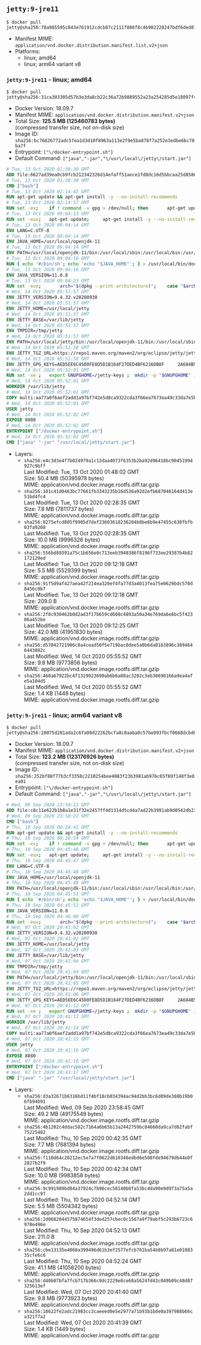 ## `jetty:9-jre11`

```console
$ docker pull jetty@sha256:78a985595c843e761912cdcb87c2111f886f8c4b902220247bdf6ded879e6072
```

-	Manifest MIME: `application/vnd.docker.distribution.manifest.list.v2+json`
-	Platforms:
	-	linux; amd64
	-	linux; arm64 variant v8

### `jetty:9-jre11` - linux; amd64

```console
$ docker pull jetty@sha256:31ca303305d57b3e3da8cb22c36a72b9889552a23a254285d5e18097f4fbd521
```

-	Docker Version: 18.09.7
-	Manifest MIME: `application/vnd.docker.distribution.manifest.v2+json`
-	Total Size: **125.5 MB (125460783 bytes)**  
	(compressed transfer size, not on-disk size)
-	Image ID: `sha256:bc76826772adc5fea1d3d10f8963a113e2f9e5ba878f7a252e3edbe6bc78ba7f`
-	Entrypoint: `["\/docker-entrypoint.sh"]`
-	Default Command: `["java","-jar","\/usr\/local\/jetty\/start.jar"]`

```dockerfile
# Tue, 13 Oct 2020 01:38:30 GMT
ADD file:6627ad39ea0cb9fcb212342326d14efaff51aece1fd0dc16d5bbcaa25d858622 in / 
# Tue, 13 Oct 2020 01:38:30 GMT
CMD ["bash"]
# Tue, 13 Oct 2020 02:14:45 GMT
RUN apt-get update && apt-get install -y --no-install-recommends 		ca-certificates 		curl 		netbase 		wget 	&& rm -rf /var/lib/apt/lists/*
# Tue, 13 Oct 2020 02:14:57 GMT
RUN set -ex; 	if ! command -v gpg > /dev/null; then 		apt-get update; 		apt-get install -y --no-install-recommends 			gnupg 			dirmngr 		; 		rm -rf /var/lib/apt/lists/*; 	fi
# Tue, 13 Oct 2020 09:04:13 GMT
RUN set -eux; 	apt-get update; 	apt-get install -y --no-install-recommends 		bzip2 		unzip 		xz-utils 				ca-certificates p11-kit 				fontconfig libfreetype6 	; 	rm -rf /var/lib/apt/lists/*
# Tue, 13 Oct 2020 09:04:14 GMT
ENV LANG=C.UTF-8
# Tue, 13 Oct 2020 09:04:14 GMT
ENV JAVA_HOME=/usr/local/openjdk-11
# Tue, 13 Oct 2020 09:04:14 GMT
ENV PATH=/usr/local/openjdk-11/bin:/usr/local/sbin:/usr/local/bin:/usr/sbin:/usr/bin:/sbin:/bin
# Tue, 13 Oct 2020 09:04:16 GMT
RUN { echo '#/bin/sh'; echo 'echo "$JAVA_HOME"'; } > /usr/local/bin/docker-java-home && chmod +x /usr/local/bin/docker-java-home && [ "$JAVA_HOME" = "$(docker-java-home)" ]
# Tue, 13 Oct 2020 09:04:16 GMT
ENV JAVA_VERSION=11.0.8
# Tue, 13 Oct 2020 09:04:23 GMT
RUN set -eux; 		arch="$(dpkg --print-architecture)"; 	case "$arch" in 		arm64 | aarch64) downloadUrl=https://github.com/AdoptOpenJDK/openjdk11-upstream-binaries/releases/download/jdk-11.0.8%2B10/OpenJDK11U-jre_aarch64_linux_11.0.8_10.tar.gz ;; 		amd64 | i386:x86-64) downloadUrl=https://github.com/AdoptOpenJDK/openjdk11-upstream-binaries/releases/download/jdk-11.0.8%2B10/OpenJDK11U-jre_x64_linux_11.0.8_10.tar.gz ;; 		*) echo >&2 "error: unsupported architecture: '$arch'"; exit 1 ;; 	esac; 		wget -O openjdk.tgz.asc "$downloadUrl.sign"; 	wget -O openjdk.tgz "$downloadUrl" --progress=dot:giga; 		export GNUPGHOME="$(mktemp -d)"; 	gpg --batch --keyserver ha.pool.sks-keyservers.net --keyserver-options no-self-sigs-only --recv-keys CA5F11C6CE22644D42C6AC4492EF8D39DC13168F; 	gpg --batch --keyserver ha.pool.sks-keyservers.net --recv-keys EAC843EBD3EFDB98CC772FADA5CD6035332FA671; 	gpg --batch --list-sigs --keyid-format 0xLONG CA5F11C6CE22644D42C6AC4492EF8D39DC13168F 		| tee /dev/stderr 		| grep '0xA5CD6035332FA671' 		| grep 'Andrew Haley'; 	gpg --batch --verify openjdk.tgz.asc openjdk.tgz; 	gpgconf --kill all; 	rm -rf "$GNUPGHOME"; 		mkdir -p "$JAVA_HOME"; 	tar --extract 		--file openjdk.tgz 		--directory "$JAVA_HOME" 		--strip-components 1 		--no-same-owner 	; 	rm openjdk.tgz*; 			{ 		echo '#!/usr/bin/env bash'; 		echo 'set -Eeuo pipefail'; 		echo 'if ! [ -d "$JAVA_HOME" ]; then echo >&2 "error: missing JAVA_HOME environment variable"; exit 1; fi'; 		echo 'cacertsFile=; for f in "$JAVA_HOME/lib/security/cacerts" "$JAVA_HOME/jre/lib/security/cacerts"; do if [ -e "$f" ]; then cacertsFile="$f"; break; fi; done'; 		echo 'if [ -z "$cacertsFile" ] || ! [ -f "$cacertsFile" ]; then echo >&2 "error: failed to find cacerts file in $JAVA_HOME"; exit 1; fi'; 		echo 'trust extract --overwrite --format=java-cacerts --filter=ca-anchors --purpose=server-auth "$cacertsFile"'; 	} > /etc/ca-certificates/update.d/docker-openjdk; 	chmod +x /etc/ca-certificates/update.d/docker-openjdk; 	/etc/ca-certificates/update.d/docker-openjdk; 		find "$JAVA_HOME/lib" -name '*.so' -exec dirname '{}' ';' | sort -u > /etc/ld.so.conf.d/docker-openjdk.conf; 	ldconfig; 		java --version
# Wed, 14 Oct 2020 05:51:57 GMT
ENV JETTY_VERSION=9.4.32.v20200930
# Wed, 14 Oct 2020 05:51:57 GMT
ENV JETTY_HOME=/usr/local/jetty
# Wed, 14 Oct 2020 05:51:57 GMT
ENV JETTY_BASE=/var/lib/jetty
# Wed, 14 Oct 2020 05:51:57 GMT
ENV TMPDIR=/tmp/jetty
# Wed, 14 Oct 2020 05:51:57 GMT
ENV PATH=/usr/local/jetty/bin:/usr/local/openjdk-11/bin:/usr/local/sbin:/usr/local/bin:/usr/sbin:/usr/bin:/sbin:/bin
# Wed, 14 Oct 2020 05:51:58 GMT
ENV JETTY_TGZ_URL=https://repo1.maven.org/maven2/org/eclipse/jetty/jetty-home/9.4.32.v20200930/jetty-home-9.4.32.v20200930.tar.gz
# Wed, 14 Oct 2020 05:51:58 GMT
ENV JETTY_GPG_KEYS=AED5EE6C45D0FE8D5D1B164F27DED4BF6216DB8F 	2A684B57436A81FA8706B53C61C3351A438A3B7D 	5989BAF76217B843D66BE55B2D0E1FB8FE4B68B4 	B59B67FD7904984367F931800818D9D68FB67BAC 	BFBB21C246D7776836287A48A04E0C74ABB35FEA 	8B096546B1A8F02656B15D3B1677D141BCF3584D 	FBA2B18D238AB852DF95745C76157BDF03D0DCD6 	5C9579B3DB2E506429319AAEF33B071B29559E1E 	F254B35617DC255D9344BCFA873A8E86B4372146
# Wed, 14 Oct 2020 05:52:01 GMT
RUN set -xe ; 	export GNUPGHOME=/jetty-keys ; 	mkdir -p "$GNUPGHOME" ; 	for key in $JETTY_GPG_KEYS; do 		for server in 			ha.pool.sks-keyservers.net 			p80.pool.sks-keyservers.net:80 			ipv4.pool.sks-keyservers.net 			pgp.mit.edu ; 		do 			if gpg --batch --keyserver "$server" --recv-keys "$key"; then 				break; 			fi; 		done; 	done ; 	mkdir -p "$JETTY_HOME" ; 	cd $JETTY_HOME ; 	curl -SL "$JETTY_TGZ_URL" -o jetty.tar.gz ; 	curl -SL "$JETTY_TGZ_URL.asc" -o jetty.tar.gz.asc ; 	gpg --batch --verify jetty.tar.gz.asc jetty.tar.gz ; 	tar -xvf jetty.tar.gz --strip-components=1 ; 	sed -i '/jetty-logging/d' etc/jetty.conf ; 	mkdir -p "$JETTY_BASE" ; 	cd $JETTY_BASE ; 	java -jar "$JETTY_HOME/start.jar" --create-startd 		--add-to-start="server,http,deploy,jsp,jstl,ext,resources,websocket" ; 	mkdir -p "$TMPDIR" ; 	groupadd -r jetty && useradd -r -g jetty jetty ; 	chown -R jetty:jetty "$JETTY_HOME" "$JETTY_BASE" "$TMPDIR" ; 	usermod -d $JETTY_BASE jetty ; 	rm -rf /tmp/hsperfdata_root ; 	rm -fr $JETTY_HOME/jetty.tar.gz* ; 	rm -fr /jetty-keys $GNUPGHOME ; 	rm -rf /tmp/hsperfdata_root ; 	java -jar "$JETTY_HOME/start.jar" --list-config ;
# Wed, 14 Oct 2020 05:52:01 GMT
WORKDIR /var/lib/jetty
# Wed, 14 Oct 2020 05:52:01 GMT
COPY multi:aa77a0f6aef2add1a97bf742e5d8ca9322cda3f66ea7673ea49c33da7e5b0889 in / 
# Wed, 14 Oct 2020 05:52:01 GMT
USER jetty
# Wed, 14 Oct 2020 05:52:02 GMT
EXPOSE 8080
# Wed, 14 Oct 2020 05:52:02 GMT
ENTRYPOINT ["/docker-entrypoint.sh"]
# Wed, 14 Oct 2020 05:52:02 GMT
CMD ["java" "-jar" "/usr/local/jetty/start.jar"]
```

-	Layers:
	-	`sha256:e4c3d3e4f7b024979a1c12daa4073f6353b2ba92d96418bc90451994927c9bff`  
		Last Modified: Tue, 13 Oct 2020 01:48:02 GMT  
		Size: 50.4 MB (50395978 bytes)  
		MIME: application/vnd.docker.image.rootfs.diff.tar.gzip
	-	`sha256:101c41d0463bc77661fb3343235b16d536a92d2efb687046164d413e51bd4fc4`  
		Last Modified: Tue, 13 Oct 2020 02:28:35 GMT  
		Size: 7.8 MB (7811737 bytes)  
		MIME: application/vnd.docker.image.rootfs.diff.tar.gzip
	-	`sha256:8275efcd805f9905d7def23603618236284b0be6b9e47455c638fbfb03fa9208`  
		Last Modified: Tue, 13 Oct 2020 02:28:35 GMT  
		Size: 10.0 MB (9996326 bytes)  
		MIME: application/vnd.docker.image.rootfs.diff.tar.gzip
	-	`sha256:556bd89391a75c1b656e0c713eeb3948386f8196f733ee29387b4b82172120ed`  
		Last Modified: Tue, 13 Oct 2020 09:12:18 GMT  
		Size: 5.5 MB (5529399 bytes)  
		MIME: application/vnd.docker.image.rootfs.diff.tar.gzip
	-	`sha256:91f5d9af427aea42f214ea320ef4fa77d3a4013fea75e0629bdc570d8456c0b7`  
		Last Modified: Tue, 13 Oct 2020 09:12:18 GMT  
		Size: 209.0 B  
		MIME: application/vnd.docker.image.rootfs.diff.tar.gzip
	-	`sha256:2f8c930462b0d2ad3f17b659cd608c4893a50a34e769da6e6bc5f42306a452be`  
		Last Modified: Tue, 13 Oct 2020 09:12:25 GMT  
		Size: 42.0 MB (41951830 bytes)  
		MIME: application/vnd.docker.image.rootfs.diff.tar.gzip
	-	`sha256:d57042721906c8a4cead50f5e719bac0dee5a0b6da0163896c3894646443802c`  
		Last Modified: Wed, 14 Oct 2020 05:55:52 GMT  
		Size: 9.8 MB (9773856 bytes)  
		MIME: application/vnd.docker.image.rootfs.diff.tar.gzip
	-	`sha256:468a67922bc4f1319023690ab6b6a80ac3202c3eb30698166a9ea4afe5a104d5`  
		Last Modified: Wed, 14 Oct 2020 05:55:52 GMT  
		Size: 1.4 KB (1448 bytes)  
		MIME: application/vnd.docker.image.rootfs.diff.tar.gzip

### `jetty:9-jre11` - linux; arm64 variant v8

```console
$ docker pull jetty@sha256:28075d281ada2c6fa00d22262bcfa8c8aaba0c57be093fbcf0668dcbd65d8c16
```

-	Docker Version: 18.09.7
-	Manifest MIME: `application/vnd.docker.distribution.manifest.v2+json`
-	Total Size: **123.2 MB (123176926 bytes)**  
	(compressed transfer size, not on-disk size)
-	Image ID: `sha256:252bf88f77b3cf3358c2210254bee4083f23b3981ab976c65f89f148f3e8ea91`
-	Entrypoint: `["\/docker-entrypoint.sh"]`
-	Default Command: `["java","-jar","\/usr\/local\/jetty\/start.jar"]`

```dockerfile
# Wed, 09 Sep 2020 23:50:21 GMT
ADD file:c8c11e622b1b8a1e31f32e2457ff4d1314d5cd4a7ad22b3991ab9d0542db23fd in / 
# Wed, 09 Sep 2020 23:50:22 GMT
CMD ["bash"]
# Thu, 10 Sep 2020 00:28:42 GMT
RUN apt-get update && apt-get install -y --no-install-recommends 		ca-certificates 		curl 		netbase 		wget 	&& rm -rf /var/lib/apt/lists/*
# Thu, 10 Sep 2020 00:28:54 GMT
RUN set -ex; 	if ! command -v gpg > /dev/null; then 		apt-get update; 		apt-get install -y --no-install-recommends 			gnupg 			dirmngr 		; 		rm -rf /var/lib/apt/lists/*; 	fi
# Thu, 10 Sep 2020 04:45:46 GMT
RUN set -eux; 	apt-get update; 	apt-get install -y --no-install-recommends 		bzip2 		unzip 		xz-utils 				ca-certificates p11-kit 				fontconfig libfreetype6 	; 	rm -rf /var/lib/apt/lists/*
# Thu, 10 Sep 2020 04:45:47 GMT
ENV LANG=C.UTF-8
# Thu, 10 Sep 2020 04:45:48 GMT
ENV JAVA_HOME=/usr/local/openjdk-11
# Thu, 10 Sep 2020 04:45:48 GMT
ENV PATH=/usr/local/openjdk-11/bin:/usr/local/sbin:/usr/local/bin:/usr/sbin:/usr/bin:/sbin:/bin
# Thu, 10 Sep 2020 04:45:51 GMT
RUN { echo '#/bin/sh'; echo 'echo "$JAVA_HOME"'; } > /usr/local/bin/docker-java-home && chmod +x /usr/local/bin/docker-java-home && [ "$JAVA_HOME" = "$(docker-java-home)" ]
# Thu, 10 Sep 2020 04:45:52 GMT
ENV JAVA_VERSION=11.0.8
# Thu, 10 Sep 2020 04:46:00 GMT
RUN set -eux; 		arch="$(dpkg --print-architecture)"; 	case "$arch" in 		arm64 | aarch64) downloadUrl=https://github.com/AdoptOpenJDK/openjdk11-upstream-binaries/releases/download/jdk-11.0.8%2B10/OpenJDK11U-jre_aarch64_linux_11.0.8_10.tar.gz ;; 		amd64 | i386:x86-64) downloadUrl=https://github.com/AdoptOpenJDK/openjdk11-upstream-binaries/releases/download/jdk-11.0.8%2B10/OpenJDK11U-jre_x64_linux_11.0.8_10.tar.gz ;; 		*) echo >&2 "error: unsupported architecture: '$arch'"; exit 1 ;; 	esac; 		wget -O openjdk.tgz.asc "$downloadUrl.sign"; 	wget -O openjdk.tgz "$downloadUrl" --progress=dot:giga; 		export GNUPGHOME="$(mktemp -d)"; 	gpg --batch --keyserver ha.pool.sks-keyservers.net --keyserver-options no-self-sigs-only --recv-keys CA5F11C6CE22644D42C6AC4492EF8D39DC13168F; 	gpg --batch --keyserver ha.pool.sks-keyservers.net --recv-keys EAC843EBD3EFDB98CC772FADA5CD6035332FA671; 	gpg --batch --list-sigs --keyid-format 0xLONG CA5F11C6CE22644D42C6AC4492EF8D39DC13168F 		| tee /dev/stderr 		| grep '0xA5CD6035332FA671' 		| grep 'Andrew Haley'; 	gpg --batch --verify openjdk.tgz.asc openjdk.tgz; 	gpgconf --kill all; 	rm -rf "$GNUPGHOME"; 		mkdir -p "$JAVA_HOME"; 	tar --extract 		--file openjdk.tgz 		--directory "$JAVA_HOME" 		--strip-components 1 		--no-same-owner 	; 	rm openjdk.tgz*; 			{ 		echo '#!/usr/bin/env bash'; 		echo 'set -Eeuo pipefail'; 		echo 'if ! [ -d "$JAVA_HOME" ]; then echo >&2 "error: missing JAVA_HOME environment variable"; exit 1; fi'; 		echo 'cacertsFile=; for f in "$JAVA_HOME/lib/security/cacerts" "$JAVA_HOME/jre/lib/security/cacerts"; do if [ -e "$f" ]; then cacertsFile="$f"; break; fi; done'; 		echo 'if [ -z "$cacertsFile" ] || ! [ -f "$cacertsFile" ]; then echo >&2 "error: failed to find cacerts file in $JAVA_HOME"; exit 1; fi'; 		echo 'trust extract --overwrite --format=java-cacerts --filter=ca-anchors --purpose=server-auth "$cacertsFile"'; 	} > /etc/ca-certificates/update.d/docker-openjdk; 	chmod +x /etc/ca-certificates/update.d/docker-openjdk; 	/etc/ca-certificates/update.d/docker-openjdk; 		find "$JAVA_HOME/lib" -name '*.so' -exec dirname '{}' ';' | sort -u > /etc/ld.so.conf.d/docker-openjdk.conf; 	ldconfig; 		java --version
# Wed, 07 Oct 2020 20:41:02 GMT
ENV JETTY_VERSION=9.4.32.v20200930
# Wed, 07 Oct 2020 20:41:02 GMT
ENV JETTY_HOME=/usr/local/jetty
# Wed, 07 Oct 2020 20:41:03 GMT
ENV JETTY_BASE=/var/lib/jetty
# Wed, 07 Oct 2020 20:41:04 GMT
ENV TMPDIR=/tmp/jetty
# Wed, 07 Oct 2020 20:41:04 GMT
ENV PATH=/usr/local/jetty/bin:/usr/local/openjdk-11/bin:/usr/local/sbin:/usr/local/bin:/usr/sbin:/usr/bin:/sbin:/bin
# Wed, 07 Oct 2020 20:41:05 GMT
ENV JETTY_TGZ_URL=https://repo1.maven.org/maven2/org/eclipse/jetty/jetty-home/9.4.32.v20200930/jetty-home-9.4.32.v20200930.tar.gz
# Wed, 07 Oct 2020 20:41:06 GMT
ENV JETTY_GPG_KEYS=AED5EE6C45D0FE8D5D1B164F27DED4BF6216DB8F 	2A684B57436A81FA8706B53C61C3351A438A3B7D 	5989BAF76217B843D66BE55B2D0E1FB8FE4B68B4 	B59B67FD7904984367F931800818D9D68FB67BAC 	BFBB21C246D7776836287A48A04E0C74ABB35FEA 	8B096546B1A8F02656B15D3B1677D141BCF3584D 	FBA2B18D238AB852DF95745C76157BDF03D0DCD6 	5C9579B3DB2E506429319AAEF33B071B29559E1E 	F254B35617DC255D9344BCFA873A8E86B4372146
# Wed, 07 Oct 2020 20:41:12 GMT
RUN set -xe ; 	export GNUPGHOME=/jetty-keys ; 	mkdir -p "$GNUPGHOME" ; 	for key in $JETTY_GPG_KEYS; do 		for server in 			ha.pool.sks-keyservers.net 			p80.pool.sks-keyservers.net:80 			ipv4.pool.sks-keyservers.net 			pgp.mit.edu ; 		do 			if gpg --batch --keyserver "$server" --recv-keys "$key"; then 				break; 			fi; 		done; 	done ; 	mkdir -p "$JETTY_HOME" ; 	cd $JETTY_HOME ; 	curl -SL "$JETTY_TGZ_URL" -o jetty.tar.gz ; 	curl -SL "$JETTY_TGZ_URL.asc" -o jetty.tar.gz.asc ; 	gpg --batch --verify jetty.tar.gz.asc jetty.tar.gz ; 	tar -xvf jetty.tar.gz --strip-components=1 ; 	sed -i '/jetty-logging/d' etc/jetty.conf ; 	mkdir -p "$JETTY_BASE" ; 	cd $JETTY_BASE ; 	java -jar "$JETTY_HOME/start.jar" --create-startd 		--add-to-start="server,http,deploy,jsp,jstl,ext,resources,websocket" ; 	mkdir -p "$TMPDIR" ; 	groupadd -r jetty && useradd -r -g jetty jetty ; 	chown -R jetty:jetty "$JETTY_HOME" "$JETTY_BASE" "$TMPDIR" ; 	usermod -d $JETTY_BASE jetty ; 	rm -rf /tmp/hsperfdata_root ; 	rm -fr $JETTY_HOME/jetty.tar.gz* ; 	rm -fr /jetty-keys $GNUPGHOME ; 	rm -rf /tmp/hsperfdata_root ; 	java -jar "$JETTY_HOME/start.jar" --list-config ;
# Wed, 07 Oct 2020 20:41:13 GMT
WORKDIR /var/lib/jetty
# Wed, 07 Oct 2020 20:41:14 GMT
COPY multi:aa77a0f6aef2add1a97bf742e5d8ca9322cda3f66ea7673ea49c33da7e5b0889 in / 
# Wed, 07 Oct 2020 20:41:15 GMT
USER jetty
# Wed, 07 Oct 2020 20:41:16 GMT
EXPOSE 8080
# Wed, 07 Oct 2020 20:41:16 GMT
ENTRYPOINT ["/docker-entrypoint.sh"]
# Wed, 07 Oct 2020 20:41:17 GMT
CMD ["java" "-jar" "/usr/local/jetty/start.jar"]
```

-	Layers:
	-	`sha256:d3a32671b6316bd11f4bf18cb034394ac94d2bb3bc6d09de388b19b06fb94b91`  
		Last Modified: Wed, 09 Sep 2020 23:58:45 GMT  
		Size: 49.2 MB (49175549 bytes)  
		MIME: application/vnd.docker.image.rootfs.diff.tar.gzip
	-	`sha256:4b1202c4ddac582c7164a6b65b13a2442759bc04660da9ca7d62fabf75225482`  
		Last Modified: Thu, 10 Sep 2020 00:42:35 GMT  
		Size: 7.7 MB (7681394 bytes)  
		MIME: application/vnd.docker.image.rootfs.diff.tar.gzip
	-	`sha256:f110d64c20212ec5e7a7f0622d610346edbd6e508fde94679db44e0f2827b2f9`  
		Last Modified: Thu, 10 Sep 2020 00:42:34 GMT  
		Size: 10.0 MB (9983858 bytes)  
		MIME: application/vnd.docker.image.rootfs.diff.tar.gzip
	-	`sha256:9c991989bd84a37924c7b96cec58140b8fa53bc4da90e9d9f3a75a5a2dd1cc97`  
		Last Modified: Thu, 10 Sep 2020 04:52:14 GMT  
		Size: 5.5 MB (5504342 bytes)  
		MIME: application/vnd.docker.image.rootfs.diff.tar.gzip
	-	`sha256:2d0682044575874654f3ded257cbec0c1567a9f79abf5c293b6723c6978e496e`  
		Last Modified: Thu, 10 Sep 2020 04:52:13 GMT  
		Size: 211.0 B  
		MIME: application/vnd.docker.image.rootfs.diff.tar.gzip
	-	`sha256:cbe13135e4060a399496d61b3ef2577efcb781ba54b8b97a81e0108335cfe6c6`  
		Last Modified: Thu, 10 Sep 2020 04:52:24 GMT  
		Size: 41.1 MB (41056200 bytes)  
		MIME: application/vnd.docker.image.rootfs.diff.tar.gzip
	-	`sha256:d40b07bfa7fcb717b366c9dc2229e8ce68a5624fd43c049b09c48d87325613ef`  
		Last Modified: Wed, 07 Oct 2020 20:41:40 GMT  
		Size: 9.8 MB (9773923 bytes)  
		MIME: application/vnd.docker.image.rootfs.diff.tar.gzip
	-	`sha256:18622fe2adc21983cc3caeeed0e5e2977a71b93b1bde0a397988b66ca321f7a2`  
		Last Modified: Wed, 07 Oct 2020 20:41:39 GMT  
		Size: 1.4 KB (1449 bytes)  
		MIME: application/vnd.docker.image.rootfs.diff.tar.gzip
